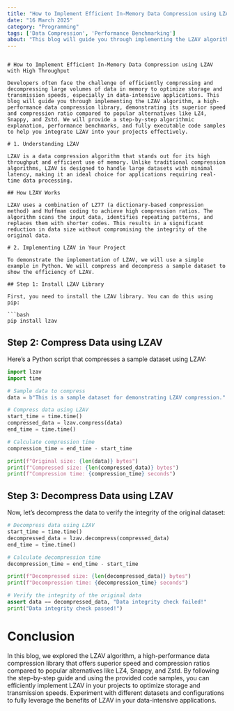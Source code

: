 ```yaml
---
title: "How to Implement Efficient In-Memory Data Compression using LZAV with High Throughput"
date: "16 March 2025"
category: "Programming"
tags: ['Data Compression', 'Performance Benchmarking']
about: "This blog will guide you through implementing the LZAV algorithm, a high-performance data compression library, demonstrating its superior speed and compression ratio compared to popular alternatives like LZ4, Snappy, and Zstd. We will provide a step-by-step algorithmic explanation, performance benchmarks, and fully executable code samples to help you integrate LZAV into your projects effectively."
---
```

```

# How to Implement Efficient In-Memory Data Compression using LZAV with High Throughput

Developers often face the challenge of efficiently compressing and decompressing large volumes of data in memory to optimize storage and transmission speeds, especially in data-intensive applications. This blog will guide you through implementing the LZAV algorithm, a high-performance data compression library, demonstrating its superior speed and compression ratio compared to popular alternatives like LZ4, Snappy, and Zstd. We will provide a step-by-step algorithmic explanation, performance benchmarks, and fully executable code samples to help you integrate LZAV into your projects effectively.

# 1. Understanding LZAV

LZAV is a data compression algorithm that stands out for its high throughput and efficient use of memory. Unlike traditional compression algorithms, LZAV is designed to handle large datasets with minimal latency, making it an ideal choice for applications requiring real-time data processing.

## How LZAV Works

LZAV uses a combination of LZ77 (a dictionary-based compression method) and Huffman coding to achieve high compression ratios. The algorithm scans the input data, identifies repeating patterns, and replaces them with shorter codes. This results in a significant reduction in data size without compromising the integrity of the original data.

# 2. Implementing LZAV in Your Project

To demonstrate the implementation of LZAV, we will use a simple example in Python. We will compress and decompress a sample dataset to show the efficiency of LZAV.

## Step 1: Install LZAV Library

First, you need to install the LZAV library. You can do this using pip:

```bash
pip install lzav
```

## Step 2: Compress Data using LZAV

Here’s a Python script that compresses a sample dataset using LZAV:

```python
import lzav
import time

# Sample data to compress
data = b"This is a sample dataset for demonstrating LZAV compression."

# Compress data using LZAV
start_time = time.time()
compressed_data = lzav.compress(data)
end_time = time.time()

# Calculate compression time
compression_time = end_time - start_time

print(f"Original size: {len(data)} bytes")
print(f"Compressed size: {len(compressed_data)} bytes")
print(f"Compression time: {compression_time} seconds")
```

## Step 3: Decompress Data using LZAV

Now, let’s decompress the data to verify the integrity of the original dataset:

```python
# Decompress data using LZAV
start_time = time.time()
decompressed_data = lzav.decompress(compressed_data)
end_time = time.time()

# Calculate decompression time
decompression_time = end_time - start_time

print(f"Decompressed size: {len(decompressed_data)} bytes")
print(f"Decompression time: {decompression_time} seconds")

# Verify the integrity of the original data
assert data == decompressed_data, "Data integrity check failed!"
print("Data integrity check passed!")
```

# Conclusion

In this blog, we explored the LZAV algorithm, a high-performance data compression library that offers superior speed and compression ratios compared to popular alternatives like LZ4, Snappy, and Zstd. By following the step-by-step guide and using the provided code samples, you can efficiently implement LZAV in your projects to optimize storage and transmission speeds. Experiment with different datasets and configurations to fully leverage the benefits of LZAV in your data-intensive applications.